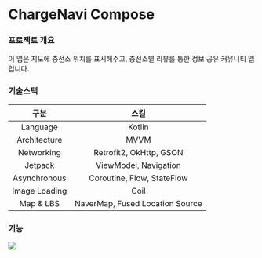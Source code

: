 # ChargeNavi Compose


<h3>프로젝트 개요</h3>
이 앱은 지도에 충전소 위치를 표시해주고, 충전소별 리뷰를 통한 정보 공유 커뮤니티 앱입니다. <br>

<h3>기술스택</h3>

| 구분 | 스킬 |
| :---:  | :---: |
| Language | Kotlin |
| Architecture | MVVM |
| Networking | Retrofit2, OkHttp, GSON |
| Jetpack | ViewModel, Navigation |
| Asynchronous | Coroutine, Flow, StateFlow |
| Image Loading | Coil |
| Map & LBS | NaverMap, Fused Location Source |

<h3>기능</h3>

<img src=![Image](https://github.com/user-attachments/assets/bcf2dd7d-9c87-4350-b851-10fac007c918)>
